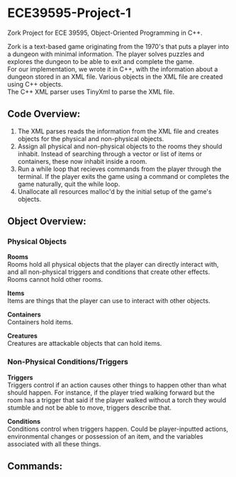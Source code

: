 # ECE39595-Project-1

Zork Project for ECE 39595, Object-Oriented Programming in C++. 

Zork is a text-based game originating from the 1970's that puts a player into a dungeon with minimal information. The player solves puzzles and explores the dungeon to be able to exit and complete the game.<br>
For our implementation, we wrote it in C++, with the information about a dungeon stored in an XML file. Various objects in the XML file are created using C++ objects. <br>
The C++ XML parser uses TinyXml to parse the XML file. <br>

## Code Overview:
1. The XML parses reads the information from the XML file and creates objects for the physical and non-physical objects. 
2. Assign all physical and non-physical objects to the rooms they should inhabit. Instead of searching through a vector or list of items or containers, these now inhabit inside a room. 
3. Run a while loop that recieves commands from the player through the terminal. If the player exits the game using a command or completes the game naturally, quit the while loop. 
4. Unallocate all resources malloc'd by the initial setup of the game's objects. 

## Object Overview:
### Physical Objects
**Rooms**<br>
Rooms hold all physical objects that the player can directly interact with, and all non-physical triggers and conditions that create other effects. Rooms cannot hold other rooms.<br>

**Items**<br>
Items are things that the player can use to interact with other objects. <br>

**Containers**<br>
Containers hold items. <br>

**Creatures**<br>
Creatures are attackable objects that can hold items. <br>
### Non-Physical Conditions/Triggers
**Triggers**<br>
Triggers control if an action causes other things to happen other than what should happen. For instance, if the player tried walking forward but the room has a trigger that said if the player walked without a torch they would stumble and not be able to move, triggers describe that. <br>

**Conditions**<br>
Conditions control when triggers happen. Could be player-inputted actions, environmental changes or possession of an item, and the variables associated with all these things. <br>
## Commands:

